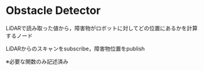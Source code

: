 # Obstacle Detector

LiDARで読み取った値から，障害物がロボットに対してどの位置にあるかを計算するノード

LiDARからのスキャンをsubscribe，障害物位置をpublish

※必要な関数のみ記述済み
